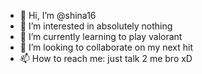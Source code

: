 - 👋 Hi, I’m @shina16
- 👀 I’m interested in absolutely nothing
- 🌱 I’m currently learning to play valorant
- 💞️ I’m looking to collaborate on my next hit
- 📫 How to reach me: just talk 2 me bro xD

<!---
shina16/shina16 is a ✨ special ✨ repository because its `README.md` (this file) appears on your GitHub profile.
You can click the Preview link to take a look at your changes.
--->

